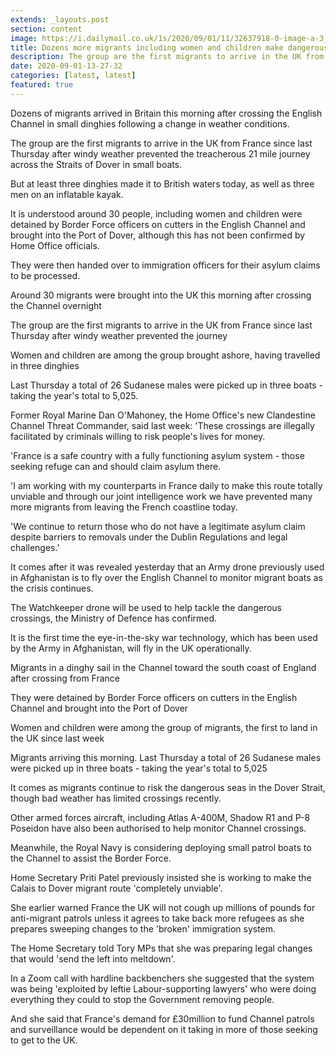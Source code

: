 ```yaml
---
extends: _layouts.post
section: content
image: https://i.dailymail.co.uk/1s/2020/09/01/11/32637918-0-image-a-3_1598955881219.jpg 
title: Dozens more migrants including women and children make dangerous Channel crossing 
description: The group are the first migrants to arrive in the UK from France since last Thursday after windy weather prevented the treacherous 21 mile journey across the Straits of Dover in small boats. 
date: 2020-09-01-13-27-32 
categories: [latest, latest] 
featured: true 
--- 
```

Dozens of migrants arrived in Britain this morning after crossing the English Channel in small dinghies following a change in weather conditions.

The group are the first migrants to arrive in the UK from France since last Thursday after windy weather prevented the treacherous 21 mile journey across the Straits of Dover in small boats.

But at least three dinghies made it to British waters today, as well as three men on an inflatable kayak.

It is understood around 30 people, including women and children were detained by Border Force officers on cutters in the English Channel and brought into the Port of Dover, although this has not been confirmed by Home Office officials.

They were then handed over to immigration officers for their asylum claims to be processed.

Around 30 migrants were brought into the UK this morning after crossing the Channel overnight

The group are the first migrants to arrive in the UK from France since last Thursday after windy weather prevented the journey

Women and children are among the group brought ashore, having travelled in three dinghies

Last Thursday a total of 26 Sudanese males were picked up in three boats - taking the year's total to 5,025.

Former Royal Marine Dan O'Mahoney, the Home Office's new Clandestine Channel Threat Commander, said last week: 'These crossings are illegally facilitated by criminals willing to risk people's lives for money.

'France is a safe country with a fully functioning asylum system - those seeking refuge can and should claim asylum there.

'I am working with my counterparts in France daily to make this route totally unviable and through our joint intelligence work we have prevented many more migrants from leaving the French coastline today.

'We continue to return those who do not have a legitimate asylum claim despite barriers to removals under the Dublin Regulations and legal challenges.'

It comes after it was revealed yesterday that an Army drone previously used in Afghanistan is to fly over the English Channel to monitor migrant boats as the crisis continues.

The Watchkeeper drone will be used to help tackle the dangerous crossings, the Ministry of Defence has confirmed.

It is the first time the eye-in-the-sky war technology, which has been used by the Army in Afghanistan, will fly in the UK operationally.

Migrants in a dinghy sail in the Channel toward the south coast of England after crossing from France

They were detained by Border Force officers on cutters in the English Channel and brought into the Port of Dover

Women and children were among the group of migrants, the first to land in the UK since last week

Migrants arriving this morning. Last Thursday a total of 26 Sudanese males were picked up in three boats - taking the year's total to 5,025

It comes as migrants continue to risk the dangerous seas in the Dover Strait, though bad weather has limited crossings recently.

Other armed forces aircraft, including Atlas A-400M, Shadow R1 and P-8 Poseidon have also been authorised to help monitor Channel crossings.

Meanwhile, the Royal Navy is considering deploying small patrol boats to the Channel to assist the Border Force.

Home Secretary Priti Patel previously insisted she is working to make the Calais to Dover migrant route 'completely unviable'.

She earlier warned France the UK will not cough up millions of pounds for anti-migrant patrols unless it agrees to take back more refugees as she prepares sweeping changes to the 'broken' immigration system.

The Home Secretary told Tory MPs that she was preparing legal changes that would 'send the left into meltdown'.

In a Zoom call with hardline backbenchers she suggested that the system was being 'exploited by leftie Labour-supporting lawyers' who were doing everything they could to stop the Government removing people.

And she said that France's demand for £30million to fund Channel patrols and surveillance would be dependent on it taking in more of those seeking to get to the UK.

